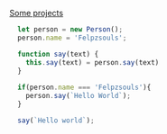 <a href="https://felpzsouls.github.io/webapps">Some projects</a>

```js
  let person = new Person();
  person.name = 'Felpzsouls';

  function say(text) {
    this.say(text) = person.say(text)
  }
   
  if(person.name === 'Felpzsouls'){
    person.say(`Hello World`);
  }

  say(`Hello world`);
```
